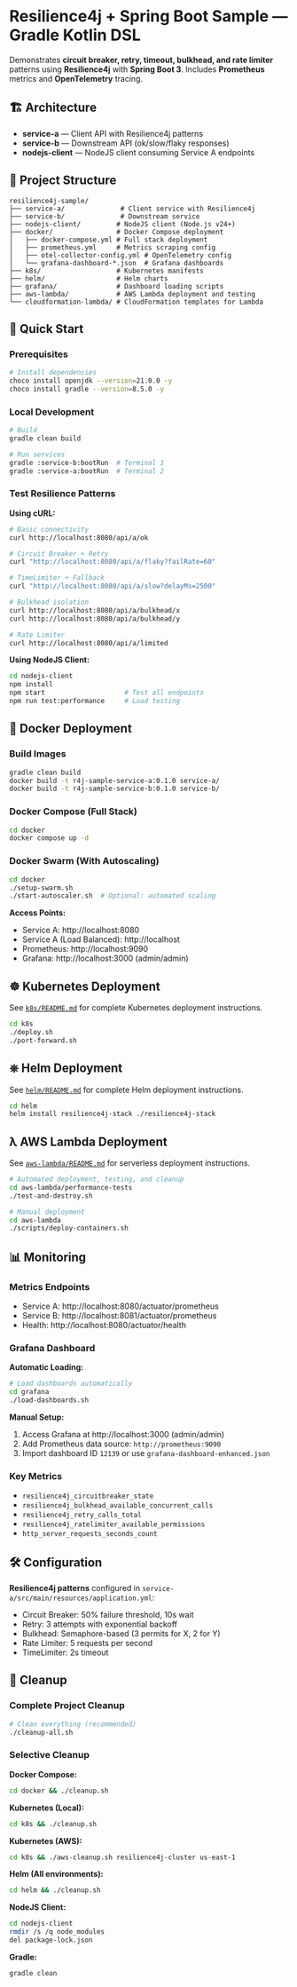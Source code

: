 # Resilience4j + Spring Boot Sample — Gradle Kotlin DSL

Demonstrates **circuit breaker, retry, timeout, bulkhead, and rate limiter** patterns using **Resilience4j** with **Spring Boot 3**. Includes **Prometheus** metrics and **OpenTelemetry** tracing.

## 🏗️ Architecture

- **service-a** — Client API with Resilience4j patterns
- **service-b** — Downstream API (ok/slow/flaky responses)
- **nodejs-client** — NodeJS client consuming Service A endpoints

## 📁 Project Structure

```
resilience4j-sample/
├── service-a/              # Client service with Resilience4j
├── service-b/              # Downstream service
├── nodejs-client/         # NodeJS client (Node.js v24+)
├── docker/                # Docker Compose deployment
│   ├── docker-compose.yml # Full stack deployment
│   ├── prometheus.yml     # Metrics scraping config
│   ├── otel-collector-config.yml # OpenTelemetry config
│   └── grafana-dashboard-*.json  # Grafana dashboards
├── k8s/                   # Kubernetes manifests
├── helm/                  # Helm charts
├── grafana/               # Dashboard loading scripts
├── aws-lambda/            # AWS Lambda deployment and testing
└── cloudformation-lambda/ # CloudFormation templates for Lambda
```

## 🚀 Quick Start

### Prerequisites
```bash
# Install dependencies
choco install openjdk --version=21.0.0 -y
choco install gradle --version=8.5.0 -y
```

### Local Development
```bash
# Build
gradle clean build

# Run services
gradle :service-b:bootRun  # Terminal 1
gradle :service-a:bootRun  # Terminal 2
```

### Test Resilience Patterns

**Using cURL:**
```bash
# Basic connectivity
curl http://localhost:8080/api/a/ok

# Circuit Breaker + Retry
curl "http://localhost:8080/api/a/flaky?failRate=60"

# TimeLimiter + Fallback
curl "http://localhost:8080/api/a/slow?delayMs=2500"

# Bulkhead isolation
curl http://localhost:8080/api/a/bulkhead/x
curl http://localhost:8080/api/a/bulkhead/y

# Rate Limiter
curl http://localhost:8080/api/a/limited
```

**Using NodeJS Client:**
```bash
cd nodejs-client
npm install
npm start                    # Test all endpoints
npm run test:performance     # Load testing
```

## 🐳 Docker Deployment

### Build Images
```bash
gradle clean build
docker build -t r4j-sample-service-a:0.1.0 service-a/
docker build -t r4j-sample-service-b:0.1.0 service-b/
```

### Docker Compose (Full Stack)
```bash
cd docker
docker compose up -d
```

### Docker Swarm (With Autoscaling)
```bash
cd docker
./setup-swarm.sh
./start-autoscaler.sh  # Optional: automated scaling
```

**Access Points:**
- Service A: http://localhost:8080
- Service A (Load Balanced): http://localhost
- Prometheus: http://localhost:9090
- Grafana: http://localhost:3000 (admin/admin)

## ☸️ Kubernetes Deployment

See [`k8s/README.md`](k8s/README.md) for complete Kubernetes deployment instructions.

```bash
cd k8s
./deploy.sh
./port-forward.sh
```

## ⎈ Helm Deployment

See [`helm/README.md`](helm/README.md) for complete Helm deployment instructions.

```bash
cd helm
helm install resilience4j-stack ./resilience4j-stack
```

## λ AWS Lambda Deployment

See [`aws-lambda/README.md`](aws-lambda/README.md) for serverless deployment instructions.

```bash
# Automated deployment, testing, and cleanup
cd aws-lambda/performance-tests
./test-and-destroy.sh

# Manual deployment
cd aws-lambda
./scripts/deploy-containers.sh
```

## 📊 Monitoring

### Metrics Endpoints
- Service A: http://localhost:8080/actuator/prometheus
- Service B: http://localhost:8081/actuator/prometheus
- Health: http://localhost:8080/actuator/health

### Grafana Dashboard

**Automatic Loading:**
```bash
# Load dashboards automatically
cd grafana
./load-dashboards.sh
```

**Manual Setup:**
1. Access Grafana at http://localhost:3000 (admin/admin)
2. Add Prometheus data source: `http://prometheus:9090`
3. Import dashboard ID `12139` or use `grafana-dashboard-enhanced.json`

### Key Metrics
- `resilience4j_circuitbreaker_state`
- `resilience4j_bulkhead_available_concurrent_calls`
- `resilience4j_retry_calls_total`
- `resilience4j_ratelimiter_available_permissions`
- `http_server_requests_seconds_count`

## 🛠️ Configuration

**Resilience4j patterns** configured in `service-a/src/main/resources/application.yml`:
- Circuit Breaker: 50% failure threshold, 10s wait
- Retry: 3 attempts with exponential backoff
- Bulkhead: Semaphore-based (3 permits for X, 2 for Y)
- Rate Limiter: 5 requests per second
- TimeLimiter: 2s timeout

## 🧹 Cleanup

### Complete Project Cleanup
```bash
# Clean everything (recommended)
./cleanup-all.sh
```

### Selective Cleanup

**Docker Compose:**
```bash
cd docker && ./cleanup.sh
```

**Kubernetes (Local):**
```bash
cd k8s && ./cleanup.sh
```

**Kubernetes (AWS):**
```bash
cd k8s && ./aws-cleanup.sh resilience4j-cluster us-east-1
```

**Helm (All environments):**
```bash
cd helm && ./cleanup.sh
```

**NodeJS Client:**
```bash
cd nodejs-client
rmdir /s /q node_modules
del package-lock.json
```

**Gradle:**
```bash
gradle clean
```